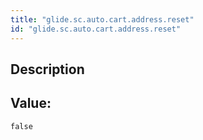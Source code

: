 ```yaml
---
title: "glide.sc.auto.cart.address.reset"
id: "glide.sc.auto.cart.address.reset"
---
```

## Description



## Value: 
```
false
```